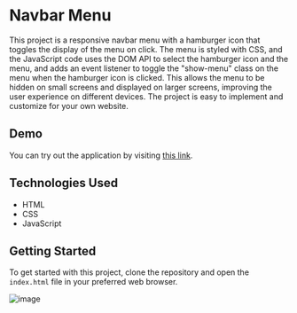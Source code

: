 # Navbar Menu

This project is a responsive navbar menu with a hamburger icon that toggles the display of the menu on click. The menu is styled with CSS, and the JavaScript code uses the DOM API to select the hamburger icon and the menu, and adds an event listener to toggle the "show-menu" class on the menu when the hamburger icon is clicked. This allows the menu to be hidden on small screens and displayed on larger screens, improving the user experience on different devices. The project is easy to implement and customize for your own website.

## Demo

You can try out the application by visiting [this link](https://paribhandarkar.github.io/navbar-menu/).

## Technologies Used

- HTML
- CSS
- JavaScript

## Getting Started

To get started with this project, clone the repository and open the `index.html` file in your preferred web browser.

![image](https://github.com/paribhandarkar/navbar-menu/assets/76446574/bd955e38-8534-4501-8eb8-15db76eb96f3)
